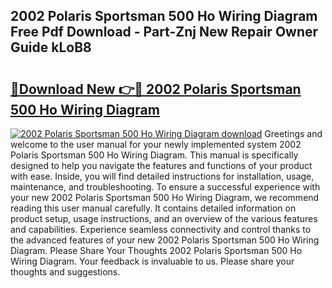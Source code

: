 ## 2002 Polaris Sportsman 500 Ho Wiring Diagram Free Pdf Download - Part-Znj New Repair Owner Guide kLoB8

# <h2><a href="http://dfmuy66.blite.top/?on=2002+Polaris+Sportsman+500+Ho+Wiring+Diagram">🔗Download New 👉🔴 2002 Polaris Sportsman 500 Ho Wiring Diagram</a></h2>

[![2002 Polaris Sportsman 500 Ho Wiring Diagram download](https://i.imgur.com/lujVjoI.png)](http://dfmuy66.blite.top/?on=2002+Polaris+Sportsman+500+Ho+Wiring+Diagram)
Greetings and welcome to the user manual for your newly implemented system 2002 Polaris Sportsman 500 Ho Wiring Diagram. This manual is specifically designed to help you navigate the features and functions of your product with ease. Inside, you will find detailed instructions for installation, usage, maintenance, and troubleshooting. To ensure a successful experience with your new 2002 Polaris Sportsman 500 Ho Wiring Diagram, we recommend reading this user manual carefully. It contains detailed information on product setup, usage instructions, and an overview of the various features and capabilities. Experience seamless connectivity and control thanks to the advanced features of your new 2002 Polaris Sportsman 500 Ho Wiring Diagram. Please Share Your Thoughts 2002 Polaris Sportsman 500 Ho Wiring Diagram. Your feedback is invaluable to us. Please share your thoughts and suggestions.
